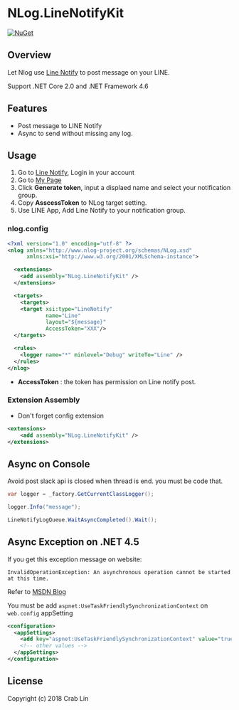 NLog.LineNotifyKit
=========

[![NuGet](https://img.shields.io/nuget/v/NLog.LineNotifyKit.svg)](https://www.nuget.org/packages/NLog.LineNotifyKit/)

## Overview

Let Nlog use [Line Notify](https://notify-bot.line.me) to post message on your LINE.

Support .NET Core 2.0 and .NET Framework 4.6

## Features
- Post message to LINE Notify
- Async to send without missing any log.

## Usage
1. Go to [Line Notify](https://notify-bot.line.me), Login in your account
2. Go to [My Page](https://notify-bot.line.me/my/)
3. Click **Generate token**, input a displaed name and select your notification group.
4. Copy **AsscessToken** to NLog target setting.
5. Use LINE App, Add Line Notify to your notification group.

### nlog.config
``` xml
<?xml version="1.0" encoding="utf-8" ?>
<nlog xmlns="http://www.nlog-project.org/schemas/NLog.xsd"
      xmlns:xsi="http://www.w3.org/2001/XMLSchema-instance">

  <extensions>
    <add assembly="NLog.LineNotifyKit" />
  </extensions>

  <targets>
    <targets>
    <target xsi:type="LineNotify"
            name="Line"
            layout="${message}"
            AccessToken="XXX"/>
  </targets>

  <rules>
    <logger name="*" minlevel="Debug" writeTo="Line" />
  </rules>
</nlog>
```

- **AccessToken** : the token has permission on Line notify post.


### Extension Assembly

- Don't forget config extension 

``` xml
<extensions>
    <add assembly="NLog.LineNotifyKit" />
</extensions>
```

## Async on Console

Avoid post slack api is closed when thread is end. you must be code that.

``` C#
var logger = _factory.GetCurrentClassLogger();

logger.Info("message");

LineNotifyLogQueue.WaitAsyncCompleted().Wait();

```

## Async Exception on .NET 4.5

If you get this exception message on website:

`InvalidOperationException: An asynchronous operation cannot be started at this time.`

Refer to [MSDN Blog](https://blogs.msdn.microsoft.com/webdev/2012/11/19/all-about-httpruntime-targetframework/)

You must be add `aspnet:UseTaskFriendlySynchronizationContext` on `web.config` appSetting 

``` xml
<configuration>
  <appSettings>
    <add key="aspnet:UseTaskFriendlySynchronizationContext" value="true" />
    <!-- other values -->
  </appSettings>
</configuration>
```

## License

Copyright (c) 2018 Crab Lin